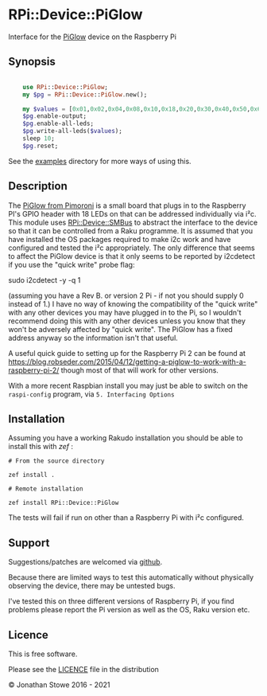 # RPi::Device::PiGlow

Interface for the [PiGlow](https://shop.pimoroni.com/products/piglow) device on the Raspberry Pi


## Synopsis

```raku

    use RPi::Device::PiGlow;
    my $pg = RPi::Device::PiGlow.new();

    my $values = [0x01,0x02,0x04,0x08,0x10,0x18,0x20,0x30,0x40,0x50,0x60,0x70,0x80,0x90,0xA0,0xC0,0xE0,0xFF];
    $pg.enable-output;
    $pg.enable-all-leds;
    $pg.write-all-leds($values);
    sleep 10;
    $pg.reset;

```

See the [examples](examples) directory for more ways of using this.

## Description

The [PiGlow from Pimoroni](http://shop.pimoroni.com/products/piglow)
is a small board that plugs in to the Raspberry PI's GPIO header with
18 LEDs on that can be addressed individually via i²c.  This module
uses [RPi::Device::SMBus](https://github.com/jonathanstowe/RPi-Device-SMBus)
 to abstract the interface to the device so
that it can be controlled from a Raku programme.  It is assumed that
you have installed the OS packages required to make i2c work and have
configured and tested the i²c appropriately.  The only difference that
seems to affect the PiGlow device is that it only seems to be reported
by i2cdetect if you use the "quick write" probe flag:

   sudo i2cdetect -y -q 1

(assuming you have a Rev B. or version 2 Pi - if not you should supply
0 instead of 1.)  I have no way of knowing the compatibility of the
"quick write" with any other devices you may have plugged in to the Pi,
so I wouldn't recommend doing this with any other devices unless you know
that they won't be adversely affected by "quick write".  The PiGlow has
a fixed address anyway so the information isn't that useful.

A useful quick guide to setting up for the Raspberry Pi 2 can be found
at https://blog.robseder.com/2015/04/12/getting-a-piglow-to-work-with-a-raspberry-pi-2/ though
most of that will work for other versions.

With a more recent Raspbian install you may just be able to switch on 
the ```raspi-config``` program, via ```5. Interfacing Options```

## Installation

Assuming you have a working Rakudo installation you should be able to install this with *zef* :

    # From the source directory
   
    zef install .

    # Remote installation

    zef install RPi::Device::PiGlow

The tests will fail if run on other than a Raspberry Pi with i²c configured.

## Support

Suggestions/patches are welcomed via [github](https://github.com/jonathanstowe/RPi-Device-PiGlow/issues).

Because there are limited ways to test this automatically without
physically observing the device, there may be untested bugs.

I've tested this on three different versions of Raspberry Pi, if you find problems please report the Pi version
as well as the OS, Raku version etc.

## Licence

This is free software.

Please see the [LICENCE](LICENCE) file in the distribution

© Jonathan Stowe 2016 - 2021
